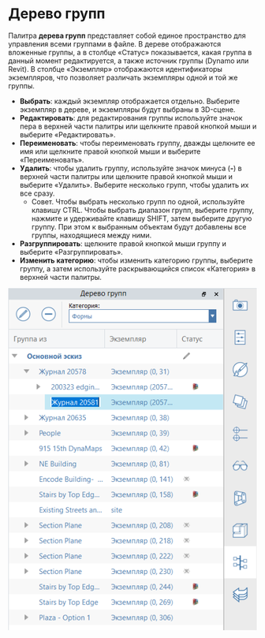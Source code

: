 # Дерево групп

Палитра **дерева групп** представляет собой единое пространство для управления всеми группами в файле. В дереве отображаются вложенные группы, а в столбце «Статус» показывается, какая группа в данный момент редактируется, а также источник группы (Dynamo или Revit). В столбце «Экземпляр» отображаются идентификаторы экземпляров, что позволяет различать экземпляры одной и той же группы.

* **Выбрать**: каждый экземпляр отображается отдельно. Выберите экземпляр в дереве, и экземпляры будут выбраны в 3D-сцене.
* **Редактировать**: для редактирования группы используйте значок пера в верхней части палитры или щелкните правой кнопкой мыши и выберите «Редактировать».
* **Переименовать**: чтобы переименовать группу, дважды щелкните ее имя или щелкните правой кнопкой мыши и выберите «Переименовать».
* **Удалить**: чтобы удалить группу, используйте значок минуса (**-**) в верхней части палитры или щелкните правой кнопкой мыши и выберите «Удалить». Выберите несколько групп, чтобы удалить их все сразу.
   * Совет. Чтобы выбрать несколько групп по одной, используйте клавишу CTRL. Чтобы выбрать диапазон групп, выберите группу, нажмите и удерживайте клавишу SHIFT, затем выберите другую группу. При этом к выбранным объектам будут добавлены все группы, находящиеся между ними.
* **Разгруппировать**: щелкните правой кнопкой мыши группу и выберите «Разгруппировать».
* **Изменить категорию**: чтобы изменить категорию группы, выберите группу, а затем используйте раскрывающийся список «Категория» в верхней части палитры.

![](<../.gitbook/assets/groups tree.png>)
